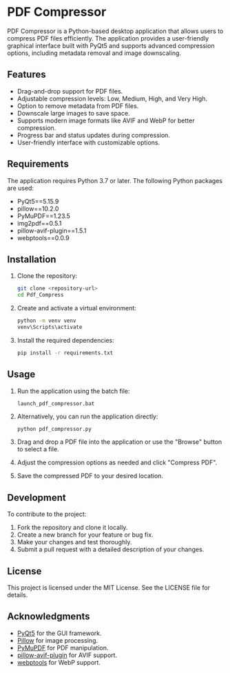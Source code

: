 # PDF Compressor

PDF Compressor is a Python-based desktop application that allows users to compress PDF files efficiently. The application provides a user-friendly graphical interface built with PyQt5 and supports advanced compression options, including metadata removal and image downscaling.

## Features

- Drag-and-drop support for PDF files.
- Adjustable compression levels: Low, Medium, High, and Very High.
- Option to remove metadata from PDF files.
- Downscale large images to save space.
- Supports modern image formats like AVIF and WebP for better compression.
- Progress bar and status updates during compression.
- User-friendly interface with customizable options.

## Requirements

The application requires Python 3.7 or later. The following Python packages are used:

- PyQt5==5.15.9
- pillow==10.2.0
- PyMuPDF==1.23.5
- img2pdf==0.5.1
- pillow-avif-plugin==1.5.1
- webptools==0.0.9

## Installation

1. Clone the repository:
   ```bash
   git clone <repository-url>
   cd Pdf_Compress
   ```

2. Create and activate a virtual environment:
   ```bash
   python -m venv venv
   venv\Scripts\activate
   ```

3. Install the required dependencies:
   ```bash
   pip install -r requirements.txt
   ```

## Usage

1. Run the application using the batch file:
   ```
   launch_pdf_compressor.bat
   ```

2. Alternatively, you can run the application directly:
   ```bash
   python pdf_compressor.py
   ```

3. Drag and drop a PDF file into the application or use the "Browse" button to select a file.

4. Adjust the compression options as needed and click "Compress PDF".

5. Save the compressed PDF to your desired location.

## Development

To contribute to the project:

1. Fork the repository and clone it locally.
2. Create a new branch for your feature or bug fix.
3. Make your changes and test thoroughly.
4. Submit a pull request with a detailed description of your changes.

## License

This project is licensed under the MIT License. See the LICENSE file for details.

## Acknowledgments

- [PyQt5](https://riverbankcomputing.com/software/pyqt/intro) for the GUI framework.
- [Pillow](https://python-pillow.org/) for image processing.
- [PyMuPDF](https://pymupdf.readthedocs.io/) for PDF manipulation.
- [pillow-avif-plugin](https://github.com/0xC0DE6502/pillow-avif-plugin) for AVIF support.
- [webptools](https://github.com/nahidalam/webptools) for WebP support.
